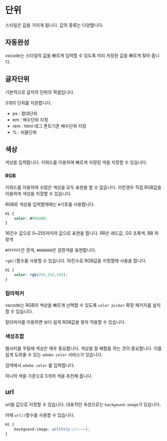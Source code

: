 # 단위

스타일은 값을 가지게 됩니다.
값의 종류는 다양합니다.

## 자동완성
vscode는 스타일의 값을 빠르게 입력할 수 있도록 미리 저장된 값을 빠르게 찾아 줍니다.



## 글자단위
기본적으로 글자의 단위의 픽셀입니다.

3개의 단위를 지원합니다.

* px : 절대단위
* em : 배수단위 지정
* rem : html 테그 폰트기준 배수단위 지정
* % : 비율단위


## 색상
색상을 입력합니다.
키워드를 이용하여 빠르게 지정된 색을 지정할 수 있습니다.

### RGB
키워드를 이용하여 수많은 색상을 모두 표현을 할 수 없습니다.
이런경우 직접 RGB값을 이용하여 색상을 지정할 수 있습니다.

RGB로 색상을 입력할때에는 `#`기호를 사용합니다.

```css
H1 {
    color: #RRGGBB;
}
```
16진수 값으로 0~255까지의 값으로 표현을 합니다.
RR은 래드값, GG 초록색, BB 파랑색

`#FFFFFF`은 흰색, `#000000`은 검정색을 표현합니다.

`rgb()`함수를 사용할 수 있습니다. 10진수로 RGB값을 지정할때 사용을 합니다.


```css
H1 {
    color: rgb(255,255,255);
}
```

### 칼라픽커
vscode는 RGB의 색상을 빠르게 선택할 수 있도록 `color picker` 확장 패키지를 설치 할 수 있습니다.

칼라피커를 이용하면 보다 쉽게 RGB값을 찾아 적용할 수 있습니다.

### 색상조합
웹사이를 꾸밀때 색상은 매우 중요합니다. 색상을 잘 배합을 하는 것이 중요합니다.
이를 쉽게 도와줄 수 있는 `adobe color` 서비스가 있습니다.

검색에서 `adobe color` 를 입력합니다. 

하나의 색을 기준으로 5개의 색을 추천해 줍니다.



## url
url을 값으로 지정할 수 있습니다. 대표적인 속성으로는 `backgound-image`가 있습니다.

이때 `url()`함수를 사용할 수 있습니다.


```css
H1 {
    backgound-image: url(http://~~~~);
}
```

